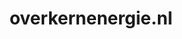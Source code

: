 ---
layout: post
title:  "overkernenergie.nl"
internal_url:  "/dutchgov/overkernenergie.nl.html"
categories: dutchgov
---